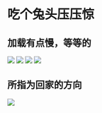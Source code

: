 # 吃个兔头压压惊
## 加载有点慢，等等的
![](https://tingfeng.ggff.net/Screenshot_20250124_162941_tv.danmaku.bili.jpg)
![](https://tingfeng.ggff.net/mmexport1723198844164.jpg)
![](https://tingfeng.ggff.net/%E9%AB%98%E7%90%B3%E7%8E%A5-650203199906110065.png)
![](https://tingfeng.ggff.net/mmexport1740636351607.jpg)
## 所指为回家的方向
![](https://tingfeng.ggff.net/Screenshot_20250224_211658.jpg)


